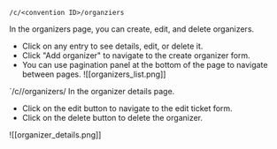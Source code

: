 `/c/<convention ID>/organziers`

In the organizers page, you can create, edit, and delete organizers.
* Click on any entry to see details, edit, or delete it.
* Click "Add organizer" to navigate to the create organizer form.
* You can use pagination panel at the bottom of the page to navigate between pages.
![[organizers_list.png]]


`/c/<convention ID>/organizers/<account ID>
In the organizer details page.
* Click on the edit button to navigate to the edit ticket form.
* Click on the delete button to delete the organizer.

![[organizer_details.png]]